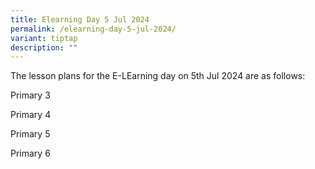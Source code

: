 ```yaml
---
title: Elearning Day 5 Jul 2024
permalink: /elearning-day-5-jul-2024/
variant: tiptap
description: ""
---
```

<p>The lesson plans for the E-LEarning day on 5th Jul 2024 are as follows:</p>
<p></p>
<p>Primary 3</p>
<p>Primary 4</p>
<p>Primary 5</p>
<p>Primary 6</p>